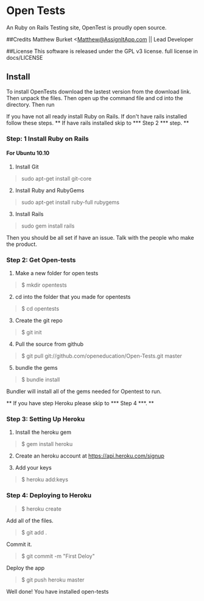 # Open Tests
An Ruby on Rails Testing site,
OpenTest is proudly open source.

##Credits
Matthew Burket <Matthew@AssignItApp.com || Lead Developer 

##License
This software is released under the GPL v3 license.
full license in docs/LICENSE

## Install
To install OpenTests download the lastest version from the download link.
Then unpack the files. Then open up the command file and cd into the directory. Then run

If you have not all ready install Ruby on Rails. If don't have rails installed follow these steps. 
** If have rails installed skip to *** Step 2 *** step. **

### Step: 1 Install Ruby on Rails

#### For Ubuntu 10.10

1) Install Git

> sudo apt-get install git-core

2) Install Ruby and RubyGems

> sudo apt-get install ruby-full rubygems

3) Install Rails

> sudo gem install rails

Then you should be all set if have an issue. Talk with the people who make the product.

### Step 2: Get Open-tests

1) Make a new folder for open tests

> $ mkdir opentests

2) cd into the folder that you made for opentests

> $ cd opentests

3) Create the git repo

> $ git init

4) Pull the source from github

> $ git pull git://github.com/openeducation/Open-Tests.git master

5) bundle the gems

> $ bundle install

Bundler will install all of the gems needed for Opentest to run.

** If you have step Heroku please skip to *** Step 4 ***. **

### Step 3: Setting Up Heroku

1) Install the heroku gem 

> $ gem install heroku

2) Create an heroku account at https://api.heroku.com/signup

3) Add your keys

> $ heroku add:keys

### Step 4: Deploying to Heroku

> $ heroku create


Add all of the files.

> $ git add .

Commit it.

> $ git commit -m "First Deloy"

Deploy the app

> $ git push heroku master

Well done! You have installed open-tests
